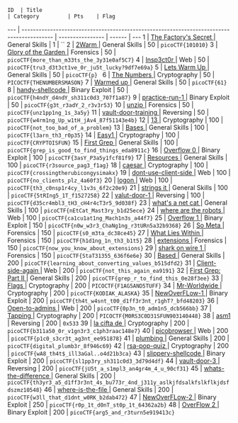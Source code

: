     ID 	| Title                                                                       				| Category         | Pts    | Flag
---	| ----------------------------------------------------------------------------------------- | ---------------- | ------ | ---
1 	| [The Factory's Secret        ](./General/01-the_factorys_secret-1/solution.md)			| General Skills   | 1      | ``
2 	| [2Warm                       ](./General/02-2warm-50/solution.md)          				| General Skills   | 50     | `picoCTF{101010}`
3 	| [Glory of the Garden         ](./Forensics/01-glory_of_the_garden-50/solution.md)         | Forensics        | 50     | `picoCTF{more_than_m33ts_the_3y31e0af5C7}`
4 	| [Insp3ct0r                   ](./Web/01-insp3ct0r-50/solution.md)          				| Web              | 50     | `picoCTF{tru3_d3t3ct1ve_0r_ju5t_lucky?9df7e69a}`
5 	| [Lets Warm Up                ](./General/03-lets_warm_up-50/solution.md)     				| General Skills   | 50     | `picoCTF{p} `
6 	| [The Numbers                 ](./Crypto/01-the_numbers-50/solution.md)       				| Cryptography     | 50     | `PICOCTF{THENUMBERSMASON}`
7 	| [Warmed up                   ](./General/04-warmed_up-50/solution.md)      				| General Skills   | 50     | `picoCTF{61}`
8 	| [handy-shellcode             ](./Binary/01-handy_shellcode-50/solution.md)   				| Binary Exploit   | 50     | `picoCTF{h4ndY_d4ndY_sh311c0d3_707f1a87}`
9 	| [practice-run-1              ](./Binary/02-practice_run_1-50/solution.md)    				| Binary Exploit   | 50     | `picoCTF{g3t_r3adY_2_r3v3r53}`
10 	| [unzip                       ](./Forensics/02-unzip-50/solution.md)         				| Forensics        | 50     | `picoCTF{unz1pp1ng_1s_3a5y}`
11 	| [vault-door-training         ](./Reversing/01-vault-door-training-50/solution.md)         | Reversing        | 50     | `picoCTF{w4rm1ng_Up_w1tH_jAv4_87f51143e4b}`
12 	| [13                          ](./Crypto/02-13-100/solution.md)             				| Cryptography     | 100    | `picoCTF{not_too_bad_of_a_problem}`
13 	| [Bases                       ](./General/05-bases-100/solution.md)        				| General Skills   | 100    | `picoCTF{l3arn_th3_r0p35}`
14 	| [Easy1                       ](./Crypto/03-easy1-100/solution.md)         			    | Cryptography     | 100    | `picoCTF{CRYPTOISFUN}`
15 	| [First Grep                  ](./General/06-first_grep-100/solution.md)      				| General Skills   | 100    | `picoCTF{grep_is_good_to_find_things_eda8911c}`
16 	| [Overflow 0                  ](./Binary/03-overflow_0-100/solution.md)           			| Binary Exploit   | 100    | `picoCTF{3asY_P3a5y1fcf81f9}`
17 	| [Resources                   ](./General/07-resources-100/solution.md)       				| General Skills   | 100    | `picoCTF{r3source_pag3_f1ag}`
18 	| [caesar                      ](./Crypto/04-caesar-100/solution.md)               			| Cryptography     | 100    | `picoCTF{crossingtherubicongysimakx}`
19 	| [dont-use-client-side        ](./Web/02-dont_user_client_side-100/solution.md)    		| Web              | 100    | `picoCTF{no_clients_plz_4a60f3}`
20 	| [logon                       ](./Web/03-logon-100/solution.md)        		            | Web              | 100    | `picoCTF{th3_c0nsp1r4cy_l1v3s_6f2c20e9}`
21 	| [strings it                  ](./General/08-strings_it-100/solution.md)                   | General Skills   | 100    | `picoCTF{5tRIng5_1T_f1527258}`
22 	| [valut-door-1                ](./Reversing/02-vault-door-1-100/solution.md)	            | Reversing        | 100    | `picoCTF{d35cr4mbl3_tH3_cH4r4cT3r5_9d038f}`
23	| [what's a net cat            ](./General/09-whats_a_net_cat-100/solution.md)          	| General Skills   | 100    | `picoCTF{nEtCat_Mast3ry_b1d25ece}`
24 	| [where are the robots        ](./Web/04-where_are_the_robots-100/solution.md)        		| Web              | 100    | `picoCTF{ca1cu1at1ng_Mach1n3s_a44f7}`
25	| [Overflow 1                  ](./Binary/04-overflow_1-150/solution.md)			        | Binary Exploit   | 150    | `picoCTF{n0w_w3r3_ChaNg1ng_r3tURn5a32b9368}`
26	| [So Meta                     ](./Forensics/03-so_meta-150/solution.md)           			| Forensics        | 150    | `picoCTF{s0_m3ta_dc38ce45}`
27 	| [What Lies Within            ](./Forensics/04-what_lies_within-150/solution.md) 			| Forensics        | 150    | `picoCTF{h1d1ng_1n_th3_b1t5}`
28 	| [extensions                  ](./Forensics/05-extensions-150/solution.md)    				| Forensics        | 150    | `picoCTF{now_you_know_about_extensions}`
29 	| [shark on wire 1             ](./Forensics/06-shark_on_wire-150/solution.md)              | Forensics        | 150    | `picoCTF{StaT31355_636f6e6e}`
30	| [Based                       ](./General/10-based-200/solution.md)       			        | General Skills   | 200    | `picoCTF{learning_about_converting_values_b515dfd2}`
31 	| [Client-side-again           ](./Web/05-client-side-again-200/solution.md)    			| Web              | 200    | `picoCTF{not_this_again_ea9191}`
32 	| [First Grep: Part II         ](./General/11-first_grep_part_ii-200/solution.md)   		| General Skills   | 200    | `picoCTF{grep_r_to_find_this_0e28f3ee}`
33	| [Flags                       ](./Crypto/05-flags-200/solution.md)        			       	| Cryptography     | 200    | `PICOCTF{F1AG5AND5TUFF}`
34 	| [Mr-Worldwide                ](./Crypto/06-mr_worldwide-200/solution.md)     				| Cryptography     | 200    | `picoCTF{KODIAK_ALASKA}`
35  | [NewOverFLow-1               ](./Binary/05-newoverflow_1-200/solution.md)                 | Binary Exploit   | 200    | `picoCTF{th4t_w4snt_t00_d1ff3r3nt_r1ghT?_bfd48203}`
36	| [Open-to-admins              ](./Web/06-open_to_admins-200/solution.md)                 	| Web              | 200    | `picoCTF{0p3n_t0_adm1n5_dcb566bb}`
37 	| [Tapping                     ](./Crypto/07-tapping-200/solution.md)                    	| Cryptography     | 200    | `PICOCTF{M0RS3C0D31SFUN903140448}`
38  | [asm1                        ](./Reversing/03-asm1-200/solution.md)                       | Reversing        | 200    | `0x533`
39 	| [la cifta de                 ](./Crypto/08-la_cifra_de-200/solution.md)        			| Cryptography     | 200    | `picoCTF{b311a50_0r_v1gn3r3_c1ph3raac148e7}`
40 	| [picobrowser                 ](./Web/07-picobrowser-200/solution.md)                  	| Web              | 200    | `picoCTF{p1c0_s3cr3t_ag3nt_ee951878}`
41 	| [plumbing                    ](./General/12-plumbing-200/solution.md)            			| General Skills   | 200    | `picoCTF{digital_plumb3r_8f946c69}`
42  | [rsa-pop-quiz                ](./Crypto/09-rsa_pop_quiz-200/solution.md)                  | Cryptography     | 200    | `picoCTF{wA8_th4t$_ill3aGal..o4d21b3ca}`
43 	| [slippery-shellcode          ](./Binary/06-slippery-shellcode-200/solution.md)  			| Binary Exploit   | 200    | `picoCTF{sl1pp3ry_sh311c0d3_3d79d4df}`
44 	| [vault-door-3                ](./Reversing/04-vault_door_3-200/solution.md)               | Reversing        | 200    | `picoCTF{jU5t_a_s1mpl3_an4gr4m_4_u_90cf31}`
45 	| [whats-the-difference        ](./General/13-whats_the_difference-200/solution.md) 		| General Skills   | 200    | `picoCTF{th3yr3_a5_d1ff3r3nt_4s_bu773r_4nd_j311y_aslkjfdsalkfslkflkjdsfdszmz10548}`
46 	| [where-is-the-file           ](./General/14-where_is_the_file-200/solution.md)   			| General Skills   | 200    | `picoCTF{w3ll_that_d1dnt_w0RK_b2dab472}`
47  | [NewOverFLow-2               ](./Binary/07-newoverflow_2-250/solution.md)                 | Binary Exploit   | 250    | `picoCTF{r0p_1t_d0nT_st0p_1t_64362a2b}`
48 	| [OverFlow 2              	   ](./Binary/08-overflow_2-250/solution.md)    				| Binary Exploit   | 200    | `picoCTF{arg5_and_r3turn5e919413c}`


<!-- 45 	| [shellcode                   ](./Binary/04-shellcode-200/solution.md) 					| Binary Exploit   | 200    | `picoCTF{shellc0de_w00h00_26e91a77}`
46 	| [what base is this?          ](./General/13-what_base_is_this-200/solution.md)    		| General Skills   | 200    | `picoCTF{delusions_about_finding_values_3cc386de}`
47 	| [you can't see me            ](./General/14-you_cant_see_me-200/solution.md)    			| General Skills   | 200    | `picoCTF{j0hn_c3na_paparapaaaaaaa_paparapaaaaaa_cf5156ef}`
48	| [Buttons                     ](./Web/08-buttons-250/solution.md)                    		| Web              | 250    | `picoCTF{button_button_whose_got_the_button_91f6f39a}`
49	| [Ext Super Magic             ](./Forensics/10-ext_super_magic-250/solution.md)    		| Forensics        | 250    | `picoCTF{B3a388F85f93246B9DBA7Cc0fbBA5eE0}`
50	| [Lying Out                   ](./Forensics/11-lying_out-250/solution.md)   				| Forensics        | 250    | `picoCTF{w4y_0ut_d2b8ece5}`
51	| [Safe RSA                    ](./Crypto/08-safe_rsa-250/solution.md)     					| Cryptography     | 250    | `picoCTF{e_w4y_t00_sm411_34096259}`
52	| [The Vault                   ](./Web/09-the_vault-250/solution.md)   						| Web              | 250    | `picoCTF{w3lc0m3_t0_th3_vau1t_e4ca2258}`
53	| [What's My Name?             ](./Forensics/12-whats_my_name-250/solution.md)     			| Forensics        | 250    | `picoCTF{w4lt3r_wh1t3_2d6d3c6c75aa3be7f42debed8ad16e3b}`
54	| [absolutely relative         ](./General/15-absolutely_relative-250/solution.md)  		| General Skills   | 250    | `picoCTF{3v3r1ng_1$_r3l3t1v3_befc0ce1}`
55	| [assembly-2                  ](./Reversing/07-assembly_2-250/solution.md)     			| Reversing        | 250    | `0x129`
56	| [buffer overflow 2           ](./Binary/05-buffer_overflow_2-250/solution.md)  			| Binary Exploit   | 250    | `picoCTF{addr3ss3s_ar3_3asy1b78b0d8}`
57	| [caesar cipher 2             ](./Crypto/09-caesar_cipher_2-250/solution.md)  			    | Cryptography     | 250    | `picoCTF{cAesaR_CiPhErS_juST_aREnT_sEcUrE}`
58	| [got-2-learn-libc            ](./Binary/06-got_2_learn_libc-250/solution.md) 				| Binary Exploit   | 250    | `picoCTF{syc4al1s_4rE_uS3fUl_6319ec91}`
59	| [rsa-madlibs                 ](./Crypto/10-rsa_madlibs-250/solution.md)      				| Cryptography     | 250    | `picoCTF{d0_u_kn0w_th3_w@y_2_RS@_c6724916}`
60	| [be-quick-or-be-dead-2       ](./Reversing/08-be_quick_or_be_dead_2-275/solution.md)     	| Reversing        | 275    | `picoCTF{the_fibonacci_sequence_can_be_done_fast_7e188834}`
61	| [in out error                ](./General/16-in_out_error-275/solution.md) 				| General Skills   | 275    | `picoCTF{p1p1ng_1S_4_7h1ng_b6f5a788}`
62	| [Artisinal Handcrafted HTTP 3](./Web/10-artisinal_handcrafted_http_3-300/solution.md)     | Web              | 300    | `picoCTF{0nLY_Us3_n0N_GmO_xF3r_pR0tOcol5_2e14}`
63	| [SpyFi                       ](./Crypto/11-spyfi-300/solution.md)                  		| Cryptography     | 300    | `picoCTF{@g3nt6_1$_th3_c00l3$t_8107740}`
64	| [echooo                      ](./Binary/07-echooo-300/solution.md)                  		| Binary           | 300    | `picoCTF{foRm4t_stRinGs_aRe_DanGer0us_3f8bced3}`
65	| [learn gdb                   ](./General/17-learn_gdb-300/solution.md)        			| General Skills   | 300    | `picoCTF{gDb_iS_sUp3r_u53fuL_efaa2b29}` 
66	| [Flaskcards                  ](./Web/11-flaskcards-350/solution.md)                		| Web              | 350    | `picoCTF{secret_keys_to_the_kingdom_2a7bf92c}`
67  | [Super Safe RSA              ](./Crypto/12-super_safe_rsa-350/solution.md)				| Cryptography	   | 350    | `picoCTF{us3_l@rg3r_pr1m3$_5327}`
68  | [authenticate                ](./Binary/08-authenticate-350/solution.md) 					| Binary Exploit   | 350    | `picoCTF{y0u_4r3_n0w_aUtH3nt1c4t3d_d29a706d}`
69	| [be-quick-or-be-dead-3       ](./Reversing/09-be_quick_or_be_dead_3-350/solution.md)     	| Reversing        | 350    | `picoCTF{dynamic_pr0gramming_ftw_b5c45645}`
70	| [core                        ](./Forensics/13-core-350/solution.md)             			| Forensics        | 350    | `picoCTF{b87e064dba532c386f964435e5e65fc0}`
71	| [got-shell?                  ](./Binary/09-got_shell-350/solution.md)          			| Binary           | 350    | `picoCTF{m4sT3r_0f_tH3_g0t_t4b1e_a8321d81}`
72 	| [quackme up              	   ](./Reversing/10-quackme_up-350/solution.md)    				| Reversing        | 200    | `picoCTF{qu4ckm3_2e4b94fc}`
73	| [rop chain                   ](./Binary/10-rop_chain-350/solution.md)          			| Binary           | 350    | `picoCTF{rOp_aInT_5o_h4Rd_R1gHt_718e6c5c}`
74	| [roulette                    ](./General/18-roulette-350/solution.md) 					| General Skills   | 350    | `picoCTF{1_h0p3_y0u_f0uNd_b0tH_bUg5_e9328e04}`
75	| [Malware Shops               ](./Forensics/14-malware_shops-400/solution.md)            	| Forensics        | 400    | `picoCTF{w4y_0ut_08631993}`
76	| [Radix's Terminal            ](./Reversing/11-radixs_terminal-400/solution.md)         	| Reversing        | 400    | `picoCTF{bAsE_64_eNCoDiNg_iS_EAsY_18759745}`
77	| [assembly-3                  ](./Reversing/12-assembly_3-400/solution.md)            		| Reversing        | 400    | `0x56a3`
78	| [eleCTRic                    ](./Crypto/13-eleCTRic-400/solution.md)         				| Cryptography     | 400    | `picoCTF{alw4ys_4lways_Always_check_int3grity_9d5e42a2}`
79	| [fancy-alive-monitoring      ](./Web/12-fancy_alive_monitoring-400/solution.md)  			| Web              | 400 | `picoCTF{n3v3r_trust_a_b0x_36d4a875}`
80	| [keygen-me-1                 ](./Reversing/13-keygen_me_1-400/solution.md)      			| Reversing   	   | 400    | `picoCTF{k3yg3n5_4r3_s0_s1mp13_3718231394}`
81	| [store                       ](./General/19-store-400/solution.md)      					| General Skills   | 400    | `picoCTF{numb3r3_4r3nt_s4f3_cbb7151f}`
82  | [Super Safe RSA 2            ](./Crypto/14-super_safe_rsa_2-425/solution.md)				| Cryptography	   | 425    | `picoCTF{w@tch_y0ur_Xp0n3nt$_c@r3fu11y_8106418}`
83	| [Magic Padding Oracle        ]()        | Cryptography              | 450    |
84	| [buffer overflow 3           ](./Binary/11-buffer_overflow_3-450/solution.md)  			| Binary Exploit   | 450    | `picoCTF{eT_tU_bRuT3_F0Rc3_4214775b}`
85	| [Secure Logon                ](./Web/13-secure_logon-500/solution.md)        				| Web              | 500    | `picoCTF{fl1p_4ll_th3_bit3_fa8dae76}`
86	| [echo back                   ](./Binary/12-echo_back-500/solution.md)  					| Binary Exploit   | 500    | `picoCTF{foRm4t_stRinGs_aRe_3xtra_DanGer0us_73881db0}`
87	| [script me                   ](./General/20-script_me-500/solution.md)             		| General Skills   | 500    | `picoCTF{5cr1pt1nG_l1k3_4_pRo_45ca3f85}`
88	| [LoadSomeBits                ](./Forensics/15-LoadSomeBits-550/solution.md)             	| Forensics        | 550    | `picoCTF{st0r3d_iN_tH3_l345t_s1gn1f1c4nT_b1t5_449088860}`
89  | [are you root?               ](./Binary/13-are_you_root-550/solution.md)                  | Binary Exploit   | 550    | `picoCTF{m3sS1nG_w1tH_tH3_h43p_4baeffe9}`
90	| [assembly-4                  ](./Reversing/14-assembly_4-550/solution.md)             	| Reversing        | 550    | `picoCTF{1_h0p3_y0u_c0mP1l3d_tH15_2418650440}`
91	| [gps                         ](./Binary/14-gps-550/solution.md)							| Binary Exploit   | 550    | `picoCTF{s4v3_y0urs3lf_w1th_a_sl3d_0f_n0ps_gfjdcwma}`
92  | [Flaskcards Skeleton Key     ](./Web/14-flaskcards_skeleton_key-600/solution.md) 			| Web 			   | 600    | `picoCTF{1_id_to_rule_them_all_8470d1c9}`
93	| [Help Me Reset 2             ](./Web/15-help_me_reset_2-600/solution.md)             		| Web              | 600    | `picoCTF{i_thought_i_could_remember_those_e3063a8a}`
94  | [Super Safe RSA 3            ](./Crypto/16-super_safe_rsa_3-600/solution.md)				| Cryptography	   | 600    | `picoCTF{p_&_q_n0_r_$_t!!_6629910}`
95	| [special-pw                  ](./Reversing/15-special-pw-600/solution.md)             	| Reversing        | 600    | ``
96	| [A Simple Question           ](./Web/16-a_simple_question-650/solution.md)        		| Web              | 650    | `picoCTF{qu3stions_ar3_h4rd_41da9e94}`
97  | [can-you-gets-me             ](./Binary/15-can_you_gets_me-650/solution.md)			    | Binary Exploit   | 650    | `picoCTF{rOp_yOuR_wAY_tO_AnTHinG_700e9c8e}`
98  | [James Brahm Returns         ]()															| Cryptography     | 700    | ``
99  | [freecalc                    ]()															| Binary Exploit   | 750    | ``
99  | [keygen-me-2                 ](./Reversing/16-keygen_me_2-750/solution.md)   				| Reversing        | 750    | `picoCTF{c0n5tr41nt_50lv1nG_15_W4y_f45t3r_3846045707}`
100	| [LambDash 3                  ]()             												| Web              | 800    | ``
101 | [circuit 123                 ](./Reversing/17-circuit123-800/solution.md)					| Reversing		   | 800	| `picoCTF{36cc0cc10d273941c34694abdb21580d__aw350m3_ari7hm37ic__}`
102 | [sword                       ]()															| Binary Exploit   | 800    | ``
103 | [Contacts                    ]()															| Binary Exploit   | 850    | ``
104 | [Cake	 	                   ]()															| Binary Exploit   | 900    | ``
105	| [Dog or Frog                 ]() 															| General Skills   | 900    | ``
106 | [Flaskcards and Freedom      ](./Web/18-flaskcards_and_freedom-900/solution.md) 			| Web 			   | 900    | `` -->
